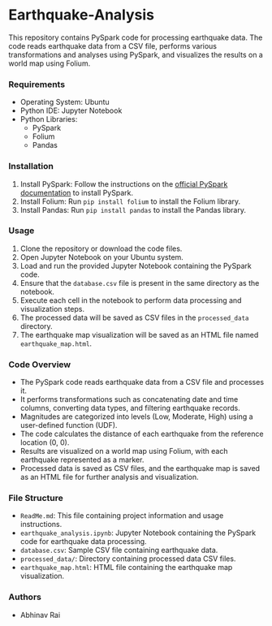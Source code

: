# Earthquake-Analysis

This repository contains PySpark code for processing earthquake data. The code reads earthquake data from a CSV file, performs various transformations and analyses using PySpark, and visualizes the results on a world map using Folium.

### Requirements

- Operating System: Ubuntu
- Python IDE: Jupyter Notebook
- Python Libraries:
  - PySpark
  - Folium
  - Pandas

### Installation

1. Install PySpark: Follow the instructions on the [official PySpark documentation](https://spark.apache.org/docs/latest/api/python/getting_started/install.html) to install PySpark.
2. Install Folium: Run `pip install folium` to install the Folium library.
3. Install Pandas: Run `pip install pandas` to install the Pandas library.

### Usage

1. Clone the repository or download the code files.
2. Open Jupyter Notebook on your Ubuntu system.
3. Load and run the provided Jupyter Notebook containing the PySpark code.
4. Ensure that the `database.csv` file is present in the same directory as the notebook.
5. Execute each cell in the notebook to perform data processing and visualization steps.
6. The processed data will be saved as CSV files in the `processed_data` directory.
7. The earthquake map visualization will be saved as an HTML file named `earthquake_map.html`.

### Code Overview

- The PySpark code reads earthquake data from a CSV file and processes it.
- It performs transformations such as concatenating date and time columns, converting data types, and filtering earthquake records.
- Magnitudes are categorized into levels (Low, Moderate, High) using a user-defined function (UDF).
- The code calculates the distance of each earthquake from the reference location (0, 0).
- Results are visualized on a world map using Folium, with each earthquake represented as a marker.
- Processed data is saved as CSV files, and the earthquake map is saved as an HTML file for further analysis and visualization.

### File Structure

- `ReadMe.md`: This file containing project information and usage instructions.
- `earthquake_analysis.ipynb`: Jupyter Notebook containing the PySpark code for earthquake data processing.
- `database.csv`: Sample CSV file containing earthquake data.
- `processed_data/`: Directory containing processed data CSV files.
- `earthquake_map.html`: HTML file containing the earthquake map visualization.

### Authors

- Abhinav Rai


